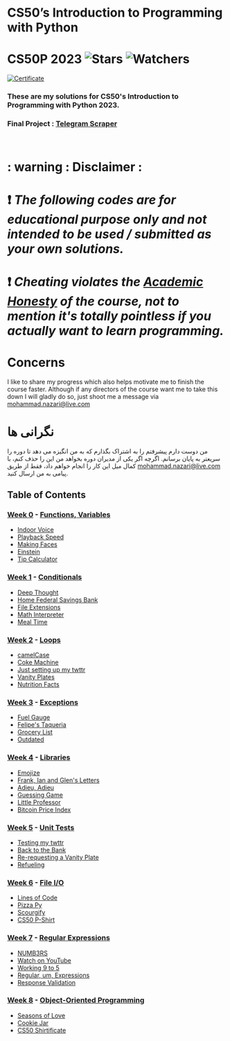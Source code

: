 # CS50’s Introduction to Programming with Python
# CS50P 2023 ![Stars](https://img.shields.io/github/stars/nzrmohammad/CS50P?color=brightgreen) ![Watchers](https://img.shields.io/github/watchers/nzrmohammad/CS50P?label=Watchers)
[![Certificate](./static/CS50P-A4.png)](#?size=a4)
### These are my solutions for CS50's Introduction to Programming with Python 2023.
### Final Project : [Telegram Scraper](#)
<br/>

# : warning : Disclaimer :
# ❗ *The following codes are for educational purpose only and not intended to be used / submitted as your own solutions.*
# ❗ *Cheating violates the [Academic Honesty](https://cs50.harvard.edu/python/2022/honesty/) of the course, not to mention it's totally pointless if you actually want to learn programming.*

# Concerns
I like to share my progress which also helps motivate me to finish the course faster. Although if any directors  of the course want me to take this down I will gladly do so, just shoot me a message via <mohammad.nazari@live.com>
# نگرانی ها
من دوست دارم پیشرفتم را به اشتراک بگذارم که به من انگیزه می دهد تا دوره را سریعتر به پایان برسانم. اگرچه اگر یکی از مدیران دوره بخواهد من این را حذف کنم، با کمال میل این کار را انجام خواهم داد، فقط از طریق <mohammad.nazari@live.com> پیامی به من ارسال کنید.
<br/>

## Table of Contents
### [Week 0](/Week%200/) - [Functions, Variables](https://cs50.harvard.edu/python/2023/weeks/0/)
- [Indoor Voice](/Week%0/Indoor/)
- [Playback Speed](/Week%0/Playback/)
- [Making Faces](/Week%0/Faces/)
- [Einstein](/Week%0/Einstein/)
- [Tip Calculator](/Week%0/Tip/)

### [Week 1](/Week%201/) - [Conditionals](https://cs50.harvard.edu/python/2023/weeks/1/)
- [Deep Thought](/Week%201/Deep/)
- [Home Federal Savings Bank](/Week%201/Bank/)
- [File Extensions](/Week%201/Extensions/)
- [Math Interpreter](/Week%201/Interpreter/)
- [Meal Time](/Week%201/Meal/)

### [Week 2](/Week%202/) - [Loops](https://cs50.harvard.edu/python/2023/weeks/2/)
- [camelCase](/Week%202/Camel/)
- [Coke Machine](/Week%202/Coke/)
- [Just setting up my twttr](/Week%202/Twttr/)
- [Vanity Plates](/Week%202/Plates/)
- [Nutrition Facts](/Week%202/Nutrition/)

### [Week 3](/Week%203/) - [Exceptions](https://cs50.harvard.edu/python/2023/weeks/3/)
- [Fuel Gauge](/Week%203/Fuel/)
- [Felipe's Taqueria](/Week%203/Taqueria/)
- [Grocery List](/Week%203/Grocery/)
- [Outdated](/Week%203/Outdated/)

### [Week 4](/Week%204/) - [Libraries](https://cs50.harvard.edu/python/2023/weeks/4/)
- [Emojize](/Week%204/Emojize/)
- [Frank, Ian and Glen's Letters](/Week%204/Figlet/)
- [Adieu, Adieu](/Week%204/Adieu/)
- [Guessing Game](/Week%204/Game/)
- [Little Professor](/Week%204/Professor/)
- [Bitcoin Price Index](/Week%204/Bitcoin/)

### [Week 5](/Week%205/) - [Unit Tests](https://cs50.harvard.edu/python/2023/weeks/5/)
- [Testing my twttr](/Week%205/Test_twttr/)
- [Back to the Bank](/Week%205/Test_bank/)
- [Re-requesting a Vanity Plate](/Week%205/Test_plates/)
- [Refueling](/Week%205/Test_fuel/)

### [Week 6](/Week%206/) - [File I/O](https://cs50.harvard.edu/python/2023/weeks/6/)
- [Lines of Code](/Week%206/Lines/)
- [Pizza Py](/Week%206/Pizza/)
- [Scourgify](/Week%206/Scourgify/)
- [CS50 P-Shirt](/Week%206/Shirt/)

### [Week 7](/Week%207/) - [Regular Expressions](https://cs50.harvard.edu/python/2023/weeks/7/)
- [NUMB3RS](/Week%207/Numb3rs/)
- [Watch on YouTube](/Week%207/Watch/)
- [Working 9 to 5](/Week%207/Working/)
- [Regular, um, Expressions](/Week%207/Um/)
- [Response Validation](/Week%207/Response/)

### [Week 8](/Week%208/) - [Object-Oriented Programming](https://cs50.harvard.edu/python/2023/weeks/8)
- [Seasons of Love](/Week%208/Seasons/)
- [Cookie Jar](/Week%208/Jar/)
- [CS50 Shirtificate](/Week%208/Shirtificate/)

